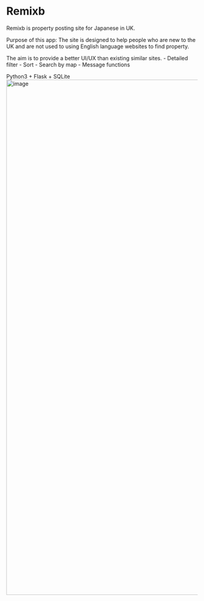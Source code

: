 # Remixb
Remixb is property posting site for Japanese in UK.

Purpose of this app:
The site is designed to help people who are new to the UK and are not used to using English language websites to find property.

The aim is to provide a better UI/UX than existing similar sites.
    - Detailed filter
    - Sort
    - Search by map
    - Message functions

Python3 + Flask + SQLite 
<img width="1354" alt="image" src="https://user-images.githubusercontent.com/31910138/201441351-d36357c5-2629-411b-aab2-9212531e2728.png">

